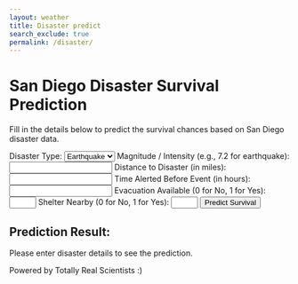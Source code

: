 ```yaml
---
layout: weather
title: Disaster predict
search_exclude: true
permalink: /disaster/
---
```


<div class="wrapper">
        <div class="container">
            <h1>San Diego Disaster Survival Prediction</h1>
            <p class="description">Fill in the details below to predict the survival chances based on San Diego disaster data.</p>
            <!-- Disaster Prediction Form -->
            <form id="disasterForm" class="form-container">
            <label for="disaster_type">Disaster Type:</label>
                <select id="disaster_type" required>
                    <option value="earthquake">Earthquake</option>
                    <option value="fire">Fire</option>
                    <option value="tsunami">Tsunami</option>
                </select>
                <label for="magnitude_or_intensity">Magnitude / Intensity (e.g., 7.2 for earthquake):</label>
                <input type="number" id="magnitude_or_intensity" required>
                <label for="distance_to_disaster">Distance to Disaster (in miles):</label>
                <input type="number" id="distance_to_disaster" required>
                <label for="alert_time">Time Alerted Before Event (in hours):</label>
                <input type="number" id="alert_time" required>
                <label for="evacuation_available">Evacuation Available (0 for No, 1 for Yes):</label>
                <input type="number" id="evacuation_available" min="0" max="1" required>
                <label for="shelter_nearby">Shelter Nearby (0 for No, 1 for Yes):</label>
                <input type="number" id="shelter_nearby" min="0" max="1" required>
                <button type="submit" class="submit-btn">Predict Survival</button>
            </form>
            <!-- Prediction Result -->
            <div id="resultContainer" class="result-container">
                <h2>Prediction Result:</h2>
                <p id="result" class="result-text">Please enter disaster details to see the prediction.</p>
            </div>
            <footer>
                <p>Powered by Totally Real Scientists :)</p>
            </footer>
        </div>
    </div>
<script>
        document.getElementById('disasterForm').addEventListener('submit', function (event) {
            event.preventDefault();
            // Collect data from the form
            const data = {
                disaster_type: document.getElementById('disaster_type').value,
                magnitude_or_intensity: parseFloat(document.getElementById('magnitude_or_intensity').value),
                distance_to_disaster: parseFloat(document.getElementById('distance_to_disaster').value),
                alert_time: parseInt(document.getElementById('alert_time').value),
                evacuation_available: parseInt(document.getElementById('evacuation_available').value),
                shelter_nearby: parseInt(document.getElementById('shelter_nearby').value)
            };
            // Show loading message
            document.getElementById('result').innerText = "Predicting... Please wait.";
            // Send data to the API
            fetch('http://127.0.0.1:8887/api/disaster/predict', {
                method: 'POST',
                headers: {
                    'Content-Type': 'application/json'
                },
                body: JSON.stringify(data)
            })
                .then(response => response.json())
                .then(result => {
                    // Display the prediction result
                    const survivalProb = result.survive * 100;
                    const deathProb = result.die * 100;
                    document.getElementById('result').innerHTML = `
                        <strong>Survival Probability:</strong> ${survivalProb.toFixed(2)}%<br>
                        <strong>Death Probability:</strong> ${deathProb.toFixed(2)}%
                    `;
                })
                .catch(error => {
                    console.error('Error:', error);
                    document.getElementById('result').innerText = 'There was an error processing your request. Please try again later.';
                });
        });
</script>

